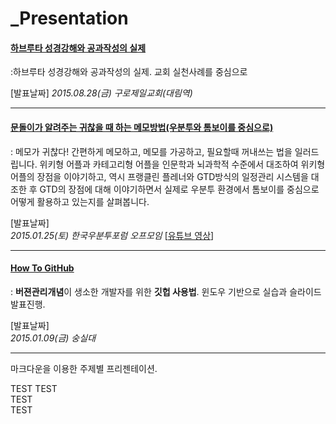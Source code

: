 _Presentation
=============

#### [하브루타 성경강해와 공과작성의 실제](.Havruta2015/README.md)
:하브루타 성경강해와 공과작성의 실제. 교회 실천사례를 중심으로

[발표날짜]
_2015.08.28(금) 구로제일교회(대림역)_

---

#### [문돌이가 알려주는 귀찮을 때 하는 메모방법(우분투와 톰보이를 중심으로)](./WritingTomBoyForLazyBoy/README.md)   
: 메모가 귀찮다! 간편하게 메모하고, 메모를 가공하고, 필요할때 꺼내쓰는 법을 일러드립니다. 위키형 어플과 카테고리형 어플을 인문학과 뇌과학적 수준에서 대조하여 위키형 어플의 장점을 이야기하고, 역시 프랭클린 플레너와 GTD방식의 일정관리 시스템을 대조한 후 GTD의 장점에 대해 이야기하면서 실제로 우분투 환경에서 톰보이를 중심으로 어떻게 활용하고 있는지를 살펴봅니다.

[발표날짜]  
_2015.01.25(토) 한국우분투포럼 오프모임_  [[유튜브 영상](http://www.youtube.com/watch?v=S4NPuxbs6nI)]  

---

#### [How To GitHub](./HowToGitHub/README.md)  
: **버젼관리개념**이 생소한 개발자를 위한 **깃헙 사용법**. 윈도우 기반으로 실습과 슬라이드 발표진행.  

[발표날짜]  
_2015.01.09(금) 숭실대_

---

마크다운을 이용한 주제별 프리젠테이션.

TEST
TEST  
TEST   
TEST    
